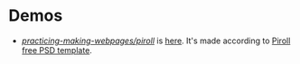 # Demos
- [*practicing-making-webpages/piroll*](https://github.com/FliesLordLies/my-sandbox/tree/master/practicing-making-webpages/piroll) is [here](https://flieslordlies.github.io/my-sandbox/practicing-making-webpages/piroll/dist/). It's made according to [Piroll free PSD template](https://drive.google.com/drive/folders/14uwTcZKo4z8wJS8Bt8IkMtwKYPt4Z_yV).